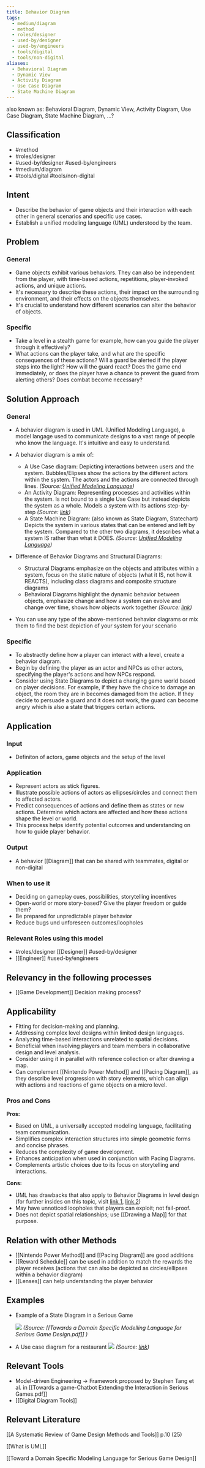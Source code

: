 ```yaml
---
title: Behavior Diagram
tags:
  - medium/diagram
  - method
  - roles/designer
  - used-by/designer
  - used-by/engineers
  - tools/digital
  - tools/non-digital
aliases:
  - Behavioral Diagram
  - Dynamic View
  - Activity Diagram
  - Use Case Diagram
  - State Machine Diagram
---
```


also known as: Behavioral Diagram, Dynamic View, Activity Diagram, Use Case Diagram, State Machine Diagram, ...?

## Classification
- #method 
- #roles/designer 
- #used-by/designer #used-by/engineers 
- #medium/diagram 
- #tools/digital #tools/non-digital 

## Intent

- Describe the behavior of game objects and their interaction with each other in general scenarios and specific use cases.
- Establish a unified modeling language (UML) understood by the team.

## Problem

### General

- Game objects exhibit various behaviors. They can also be independent from the player, with time-based actions, repetitions, player-invoked actions, and unique actions.
- It's necessary to describe these actions, their impact on the surrounding environment, and their effects on the objects themselves.
- It's crucial to understand how different scenarios can alter the behavior of objects.

### Specific

- Take a level in a stealth game for example, how can you guide the player through it effectively?
- What actions can the player take, and what are the specific consequences of these actions? Will a guard be alerted if the player steps into the light? How will the guard react? Does the game end immediately, or does the player have a chance to prevent the guard from alerting others? Does combat become necessary?

## Solution Approach

### General

- A behavior diagram is used in UML (Unified Modeling Language), a model langage used to communicate designs to a vast range of people who know the language. It's intuitive and easy to understand.
- A behavior diagram is a mix of:
	- A Use Case diagram: Depicting interactions between users and the system. 
	  Bubbles/Elipses show the actions by the different actors within the system. The actors and the actions are connected through lines. _(Source: [Unified Modeling Language](OMG_Unified_Modeling_Language.pdf))_
	- An Activity Diagram: Representing processes and activities within the system. Is not bound to a single Use Case but instead depicts the system as a whole. Models a system with its actions step-by-step _(Source: [link](https://highered.mheducation.com/sites/0077110005/student_view0/glossary.html))_
	- A State Machine Diagram: (also known as State Diagram, Statechart) Depicts the system in various states that can be entered and left by the system. Compared to the other two diagrams, it describes what a system IS rather than what it DOES. _(Source: [Unified Modeling Language](OMG_Unified_Modeling_Language.pdf))_
	  
- Difference of Behavior Diagrams and Structural Diagrams:
	- Structural Diagrams emphasize on the objects and attributes within a system, focus on the static nature of objects (what it IS, not how it REACTS), including class diagrams and composite structure diagrams
	- Behavioral Diagrams highlight the dynamic behavior between objects, emphasize change and how a system can evolve and change over time, shows how objects work together _(Source: [link](https://www.visual-paradigm.com/guide/uml-unified-modeling-language/behavior-vs-structural-diagram/))_

- You can use any type of the above-mentioned behavior diagrams or mix them to find the best depiction of your system for your scenario

### Specific

- To abstractly define how a player can interact with a level, create a behavior diagram.
- Begin by defining the player as an actor and NPCs as other actors, specifying the player's actions and how NPCs respond.
- Consider using State Diagrams to depict a changing game world based on player decisions. For example, if they have the choice to damage an object, the room they are in becomes damaged from the action. If they decide to persuade a guard and it does not work, the guard can become angry which is also a state that triggers certain actions.

## Application

### Input

- Definiton of actors, game objects and the setup of the level

### Application

- Represent actors as stick figures.
- Illustrate possible actions of actors as ellipses/circles and connect them to affected actors.
- Predict consequences of actions and define them as states or new actions. Determine which actors are affected and how these actions shape the level or world.
- This process helps identify potential outcomes and understanding on how to guide player behavior.

### Output

- A behavior [[Diagram]] that can be shared with teammates, digital or non-digital

### When to use it

- Deciding on gameplay cues, possibilities, storytelling incentives
- Open-world or more story-based? Give the player freedom or guide them?
- Be prepared for unpredictable player behavior
- Reduce bugs und unforeseen outcomes/loopholes

### Relevant Roles using this model
- #roles/designer [[Designer]] #used-by/designer 
-  [[Engineer]] #used-by/engineers 

## Relevancy in the following processes
- [[Game Development]] Decision making process?

## Applicability

- Fitting for decision-making and planning.
- Addressing complex level designs within limited design languages.
- Analyzing time-based interactions unrelated to spatial decisions.
- Beneficial when involving players and team members in collaborative design and level analysis.
- Consider using it in parallel with reference collection or after drawing a map.
- Can complement [[Nintendo Power Method]] and [[Pacing Diagram]], as they describe level progression with story elements, which can align with actions and reactions of game objects on a micro level.

### Pros and Cons

**Pros:**

- Based on UML, a universally accepted modeling language, facilitating team communication.
- Simplifies complex interaction structures into simple geometric forms and concise phrases.
- Reduces the complexity of game development.
- Enhances anticipation when used in conjunction with Pacing Diagrams.
- Complements artistic choices due to its focus on storytelling and interactions.

**Cons:**

- UML has drawbacks that also apply to Behavior Diagrams in level design (for further insides on this topic, visit [link 1](https://www.tutorialride.com/software-architecture-and-design/uml-diagrams.htm), [link 2](https://ieeexplore-ieee-org.eaccess.tum.edu/abstract/document/6822324))
- May have unnoticed loopholes that players can exploit; not fail-proof.
- Does not depict spatial relationships; use [[Drawing a Map]] for that purpose.

## Relation with other Methods

- [[Nintendo Power Method]] and [[Pacing Diagram]] are good additions
- [[Reward Schedule]] can be used in addition to match the rewards the player receives (actions that can also be depicted as circles/ellipses within a behavior diagram)
- [[Lenses]] can help understanding the player behavior

## Examples
  
- Example of a State Diagram in a Serious Game
  
  ![](https://i.imgur.com/4VaHUKJ.png)
_(Source: [[Towards a Domain Specific Modelling Language for Serious Game Design.pdf]] )_

- A Use case diagram for a restaurant
  ![](https://i.imgur.com/uNkumVK.png)
 _(Source: [link](https://en.wikipedia.org/wiki/Use_case_diagram))_

## Relevant Tools

- Model-driven Engineering -> Framework proposed by Stephen Tang et al. in [[Towards a game-Chatbot Extending the Interaction in Serious Games.pdf]]
- [[Digital Diagram Tools]]

## Relevant Literature


[[A Systematic Review of Game Design Methods and Tools]] p.10 (25)

[[What is UML]]

[[Toward a Domain Specific Modeling Language for Serious Game Design]]